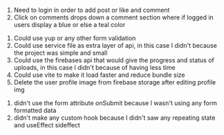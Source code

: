 <!-- Important Design Flow Notes -->

1) Need to login in order to add post or like and comment
2) Click on comments drops down a comment section where
  if logged in users display a blue or else a teal color

<!-- Suggestions to make it better -->

1) Could use yup or any other form validation 
2) Could use service file as extra layer of api, in this case I didn't because the project was simple and small
3) Could use the firebases api that would give the progress and status of uploads, in this case I didn't because of having less time
4) Could use vite to make it load faster and reduce bundle size
5) Delete the user profile image from firebase storage after editing profile img

<!-- Didn't use -->

1) didn't use the form attribute onSubmit because I wasn't using any form formatted data
2) didn't make any custom hook because I didn't saw any repeating state and useEffect sideffect
   